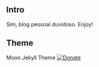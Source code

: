 ## Intro

Sim, blog pessoal duvidoso. Enjoy!

## Theme
Moon Jekyll Theme [![Donate](https://img.shields.io/badge/paypal-donate-blue.svg)](https://www.paypal.me/taylantatli/0usd)  
